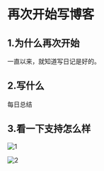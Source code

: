 再次开始写博客
============

1.为什么再次开始
----------------

一直以来，就知道写日记是好的。

2.写什么
----------------

每日总结

3.看一下支持怎么样
-------------------

![1]({{site.img}}/签名.png "个人签名")

![2]({{site.img}}/shug.png "曙光")